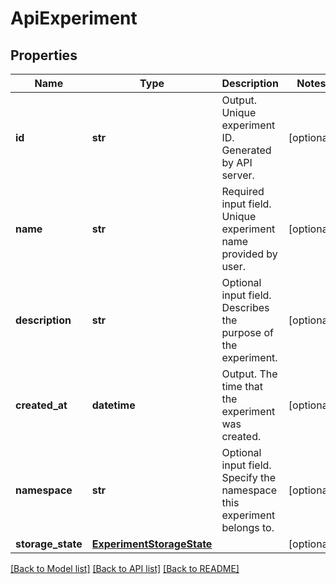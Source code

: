# ApiExperiment

## Properties
Name | Type | Description | Notes
------------ | ------------- | ------------- | -------------
**id** | **str** | Output. Unique experiment ID. Generated by API server. | [optional] 
**name** | **str** | Required input field. Unique experiment name provided by user. | [optional] 
**description** | **str** | Optional input field. Describes the purpose of the experiment. | [optional] 
**created_at** | **datetime** | Output. The time that the experiment was created. | [optional] 
**namespace** | **str** | Optional input field. Specify the namespace this experiment belongs to. | [optional] 
**storage_state** | [**ExperimentStorageState**](ExperimentStorageState.md) |  | [optional] 

[[Back to Model list]](../README.md#documentation-for-models) [[Back to API list]](../README.md#documentation-for-api-endpoints) [[Back to README]](../README.md)


